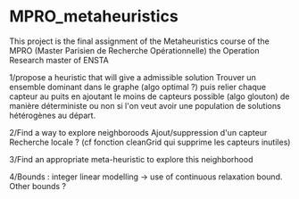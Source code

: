 # MPRO_metaheuristics
This project is the final assignment of the Metaheuristics course of the MPRO (Master Parisien de Recherche Opérationnelle) the Operation Research master of ENSTA




1/propose a heuristic that will give a admissible solution
Trouver un ensemble dominant dans le graphe (algo optimal ?) puis relier chaque capteur au puits en ajoutant le moins de capteurs possible (algo glouton) de manière déterministe ou non si l'on veut avoir une population de solutions hétérogènes au départ.


2/Find a way to explore neighboroods
Ajout/suppression d'un capteur
Recherche locale ? (cf fonction cleanGrid qui supprime les capteurs inutiles)

3/Find an appropriate meta-heuristic to explore this neighborhood

4/Bounds : integer linear modelling -> use of continuous relaxation bound.
Other bounds ?
